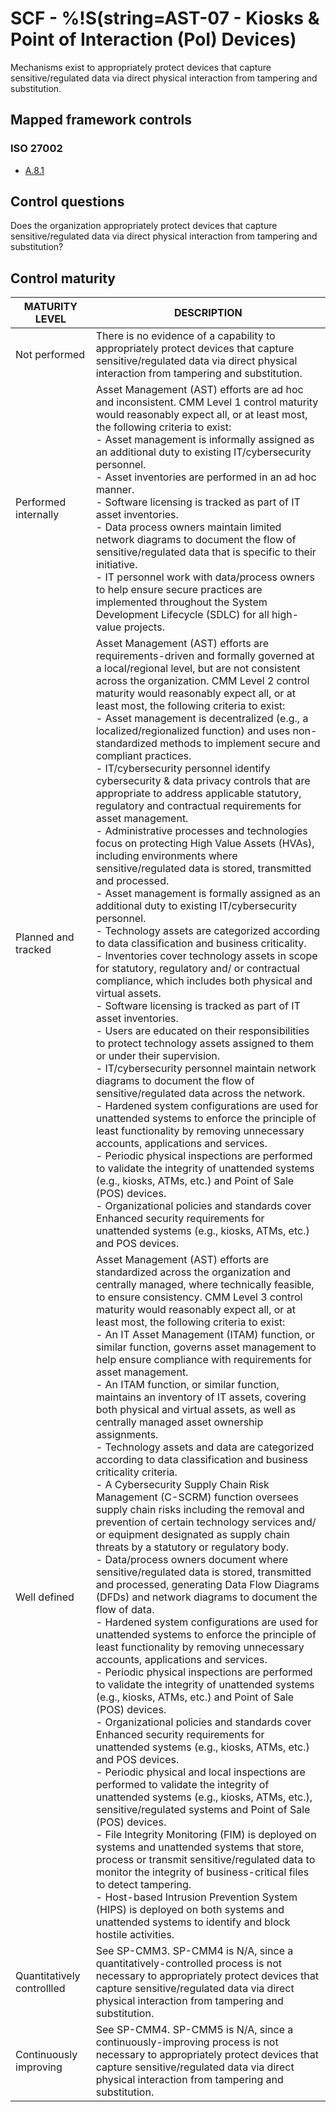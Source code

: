 # SCF - %!S(string=AST-07 - Kiosks & Point of Interaction (PoI) Devices)
Mechanisms exist to appropriately protect devices that capture sensitive/regulated data via direct physical interaction from tampering and substitution. 
## Mapped framework controls
### ISO 27002
- [A.8.1](../iso27002/a-8.md#a81)
## Control questions
Does the organization appropriately protect devices that capture sensitive/regulated data via direct physical interaction from tampering and substitution? 
## Control maturity
|       MATURITY LEVEL       |                                                                                                                                                                                                                                                                                                                                                                                                                                                                                                                                                                                                                                                                                                                                                                                                                                                                                                                                                                                                                                                                                                                                 DESCRIPTION                                                                                                                                                                                                                                                                                                                                                                                                                                                                                                                                                                                                                                                                                                                                                                                                                                                                                                                                                                                                                                                                                                                                 |
|----------------------------|-----------------------------------------------------------------------------------------------------------------------------------------------------------------------------------------------------------------------------------------------------------------------------------------------------------------------------------------------------------------------------------------------------------------------------------------------------------------------------------------------------------------------------------------------------------------------------------------------------------------------------------------------------------------------------------------------------------------------------------------------------------------------------------------------------------------------------------------------------------------------------------------------------------------------------------------------------------------------------------------------------------------------------------------------------------------------------------------------------------------------------------------------------------------------------------------------------------------------------------------------------------------------------------------------------------------------------------------------------------------------------------------------------------------------------------------------------------------------------------------------------------------------------------------------------------------------------------------------------------------------------------------------------------------------------------------------------------------------------------------------------------------------------------------------------------------------------------------------------------------------------------------------------------------------------------------------------------------------------------------------------------------------------------------------------------------------------------------------------------------------------------------------------------------------------------------------------------------------------------------------------------------------------|
| Not performed              | There is no evidence of a capability to appropriately protect devices that capture sensitive/regulated data via direct physical interaction from tampering and substitution.                                                                                                                                                                                                                                                                                                                                                                                                                                                                                                                                                                                                                                                                                                                                                                                                                                                                                                                                                                                                                                                                                                                                                                                                                                                                                                                                                                                                                                                                                                                                                                                                                                                                                                                                                                                                                                                                                                                                                                                                                                                                                                |
| Performed internally       | Asset Management (AST) efforts are ad hoc and inconsistent. CMM Level 1 control maturity would reasonably expect all, or at least most, the following criteria to exist:<br>- Asset management is informally assigned as an additional duty to existing IT/cybersecurity personnel.<br>- Asset inventories are performed in an ad hoc manner.<br>- Software licensing is tracked as part of IT asset inventories.<br>- Data process owners maintain limited network diagrams to document the flow of sensitive/regulated data that is specific to their initiative.<br>- IT personnel work with data/process owners to help ensure secure practices are implemented throughout the System Development Lifecycle (SDLC) for all high-value projects.                                                                                                                                                                                                                                                                                                                                                                                                                                                                                                                                                                                                                                                                                                                                                                                                                                                                                                                                                                                                                                                                                                                                                                                                                                                                                                                                                                                                                                                                                                                         |
| Planned and tracked        | Asset Management (AST) efforts are requirements-driven and formally governed at a local/regional level, but are not consistent across the organization. CMM Level 2 control maturity would reasonably expect all, or at least most, the following criteria to exist:<br>- Asset management is decentralized (e.g., a localized/regionalized function) and uses non-standardized methods to implement secure and compliant practices.<br>- IT/cybersecurity personnel identify cybersecurity & data privacy controls that are appropriate to address applicable statutory, regulatory and contractual requirements for asset management.<br>- Administrative processes and technologies focus on protecting High Value Assets (HVAs), including environments where sensitive/regulated data is stored, transmitted and processed.<br>- Asset management is formally assigned as an additional duty to existing IT/cybersecurity personnel.<br>- Technology assets are categorized according to data classification and business criticality.<br>- Inventories cover technology assets in scope for statutory, regulatory and/ or contractual compliance, which includes both physical and virtual assets.<br>- Software licensing is tracked as part of IT asset inventories.<br>- Users are educated on their responsibilities to protect technology assets assigned to them or under their supervision. <br>- IT/cybersecurity personnel maintain network diagrams to document the flow of sensitive/regulated data across the network.<br>- Hardened system configurations are used for unattended systems to enforce the principle of least functionality by removing unnecessary accounts, applications and services.<br>- Periodic physical inspections are performed to validate the integrity of unattended systems (e.g., kiosks, ATMs, etc.) and Point of Sale (POS) devices.<br>- Organizational policies and standards cover Enhanced security requirements for unattended systems (e.g., kiosks, ATMs, etc.) and POS devices.                                                                                                                                                                                                                                   |
| Well defined               | Asset Management (AST) efforts are standardized across the organization and centrally managed, where technically feasible, to ensure consistency. CMM Level 3 control maturity would reasonably expect all, or at least most, the following criteria to exist:<br>- An IT Asset Management (ITAM) function, or similar function, governs asset management to help ensure compliance with requirements for asset management.<br>- An ITAM function, or similar function, maintains an inventory of IT assets, covering both physical and virtual assets, as well as centrally managed asset ownership assignments.<br>- Technology assets and data are categorized according to data classification and business criticality criteria.<br>- A Cybersecurity Supply Chain Risk Management (C-SCRM) function oversees supply chain risks including the removal and prevention of certain technology services and/ or equipment designated as supply chain threats by a statutory or regulatory body.<br>- Data/process owners document where sensitive/regulated data is stored, transmitted and processed, generating Data Flow Diagrams (DFDs) and network diagrams to document the flow of data.<br>- Hardened system configurations are used for unattended systems to enforce the principle of least functionality by removing unnecessary accounts, applications and services.<br>- Periodic physical inspections are performed to validate the integrity of unattended systems (e.g., kiosks, ATMs, etc.) and Point of Sale (POS) devices.<br>- Organizational policies and standards cover Enhanced security requirements for unattended systems (e.g., kiosks, ATMs, etc.) and POS devices. <br>- Periodic physical and local inspections are performed to validate the integrity of unattended systems (e.g., kiosks, ATMs, etc.), sensitive/regulated systems and Point of Sale (POS) devices.<br>- File Integrity Monitoring (FIM) is deployed on systems and unattended systems that store, process or transmit sensitive/regulated data to monitor the integrity of business-critical files to detect tampering.<br>- Host-based Intrusion Prevention System (HIPS) is deployed on both systems and unattended systems to identify and block hostile activities. |
| Quantitatively controllled | See SP-CMM3. SP-CMM4 is N/A, since a quantitatively-controlled process is not necessary to appropriately protect devices that capture sensitive/regulated data via direct physical interaction from tampering and substitution.                                                                                                                                                                                                                                                                                                                                                                                                                                                                                                                                                                                                                                                                                                                                                                                                                                                                                                                                                                                                                                                                                                                                                                                                                                                                                                                                                                                                                                                                                                                                                                                                                                                                                                                                                                                                                                                                                                                                                                                                                                             |
| Continuously improving     | See SP-CMM4. SP-CMM5 is N/A, since a continuously-improving process is not necessary to appropriately protect devices that capture sensitive/regulated data via direct physical interaction from tampering and substitution.                                                                                                                                                                                                                                                                                                                                                                                                                                                                                                                                                                                                                                                                                                                                                                                                                                                                                                                                                                                                                                                                                                                                                                                                                                                                                                                                                                                                                                                                                                                                                                                                                                                                                                                                                                                                                                                                                                                                                                                                                                                |
